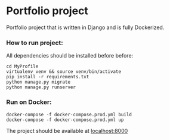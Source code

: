 
# Portfolio project

Portfolio project that is written in Django and is fully Dockerized.

### How to run project:

All dependencies should be installed before before:
```
cd MyProfile
virtualenv venv && source venv/bin/activate
pip install -r requirements.txt
python manage.py migrate
python manage.py runserver
```

### Run on Docker:
```
docker-compose -f docker-compose.prod.yml build
docker-compose -f docker-compose.prod.yml up

```

The project should be available at [localhost:8000](http://localhost:8000)